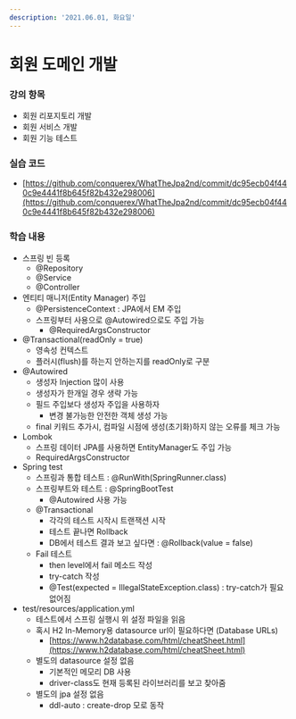 ```yaml
---
description: '2021.06.01, 화요일'
---
```


# 회원 도메인 개발

### 강의 항목

* 회원 리포지토리 개발
* 회원 서비스 개발
* 회원 기능 테스트



### 실습 코드

* [https://github.com/conquerex/WhatTheJpa2nd/commit/dc95ecb04f440c9e4441f8b645f82b432e298006](https://github.com/conquerex/WhatTheJpa2nd/commit/dc95ecb04f440c9e4441f8b645f82b432e298006)



### 학습 내용

* 스프링 빈 등록
  * @Repository
  * @Service
  * @Controller
* 엔티티 매니저\(Entity Manager\) 주입
  * @PersistenceContext : JPA에서 EM 주입
  * 스프링부터 사용으로 @Autowired으로도 주입 가능
    * @RequiredArgsConstructor
* @Transactional\(readOnly = true\)
  * 영속성 컨텍스트
  * 플러시\(flush\)를 하는지 안하는지를 readOnly로 구분
* @Autowired
  * 생성자 Injection 많이 사용
  * 생성자가 한개일 경우 생략 가능
  * 필드 주입보다 생성자 주입을 사용하자
    * 변경 불가능한 안전한 객체 생성 가능
  * final 키워드 추가시, 컴파일 시점에 생성\(초기화\)하지 않는 오류를 체크 가능
* Lombok
  * 스프링 데이터 JPA를 사용하면 EntityManager도 주입 가능
  * RequiredArgsConstructor
* Spring test
  * 스프링과 통합 테스트 : @RunWith\(SpringRunner.class\)
  * 스프링부트와 테스트 : @SpringBootTest
    * @Autowired 사용 가능
  * @Transactional
    * 각각의 테스트 시작시 트랜잭션 시작
    * 테스트 끝나면 Rollback
    * DB에서 테스트 결과 보고 싶다면 : @Rollback\(value = false\)
  * Fail 테스트
    * then level에서 fail 메소드 작성
    * try-catch 작성
    * @Test\(expected = IllegalStateException.class\) : try-catch가 필요 없어짐
* test/resources/application.yml
  * 테스트에서 스프링 실행시 위 설정 파일을 읽음
  * 혹시 H2 In-Memory용 datasource url이 필요하다면 \(Database URLs\)
    * [https://www.h2database.com/html/cheatSheet.html](https://www.h2database.com/html/cheatSheet.html)
  * 별도의 datasource 설정 없음
    * 기본적인 메모리 DB 사용
    * driver-class도 현재 등록된 라이브러리를 보고 찾아줌
  * 별도의 jpa 설정 없음
    * ddl-auto : create-drop 모로 동작




